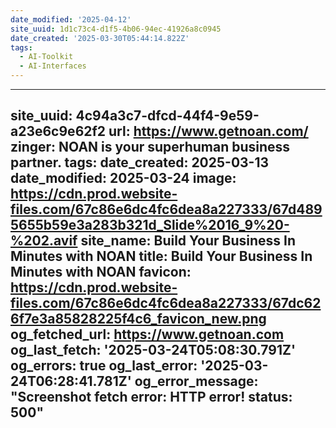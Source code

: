 ```yaml
---
date_modified: '2025-04-12'
site_uuid: 1d1c73c4-d1f5-4b06-94ec-41926a8c0945
date_created: '2025-03-30T05:44:14.822Z'
tags:
  - AI-Toolkit
  - AI-Interfaces
---
```




























---
site_uuid: 4c94a3c7-dfcd-44f4-9e59-a23e6c9e62f2
url: https://www.getnoan.com/
zinger: NOAN is your superhuman business partner.
tags: 
date_created: 2025-03-13
date_modified: 2025-03-24
image: https://cdn.prod.website-files.com/67c86e6dc4fc6dea8a227333/67d4895655b59e3a283b321d_Slide%2016_9%20-%202.avif
site_name: Build Your Business In Minutes with NOAN
title: Build Your Business In Minutes with NOAN
favicon: https://cdn.prod.website-files.com/67c86e6dc4fc6dea8a227333/67dc626f7e3a85828225f4c6_favicon_new.png
og_fetched_url: https://www.getnoan.com
og_last_fetch: '2025-03-24T05:08:30.791Z'
og_errors: true
og_last_error: '2025-03-24T06:28:41.781Z'
og_error_message: "Screenshot fetch error: HTTP error! status: 500"
---